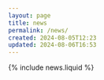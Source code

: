 ```yaml
---
layout: page
title: news
permalink: /news/
created: 2024-08-05T12:23
updated: 2024-08-06T16:53
---
```


{% include news.liquid %}
